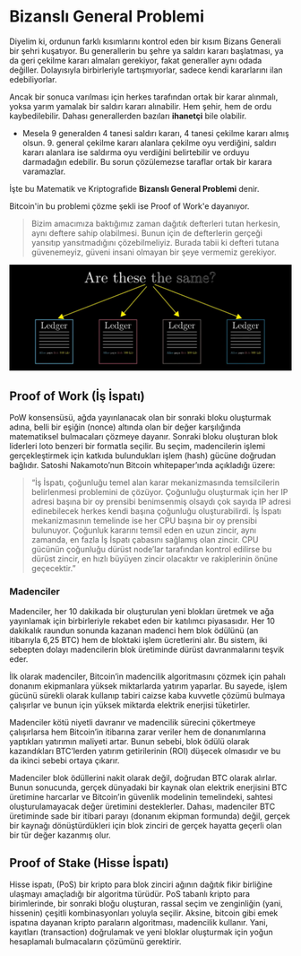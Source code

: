 # Bizanslı General Problemi

Diyelim ki, ordunun farklı kısımlarını kontrol eden bir kısım Bizans Generali bir şehri kuşatıyor. Bu generallerin bu şehre ya saldırı kararı başlatması, ya da geri çekilme kararı almaları gerekiyor, fakat generaller aynı odada değiller. Dolayısıyla birbirleriyle tartışmıyorlar, sadece kendi kararlarını ilan edebiliyorlar.

Ancak bir sonuca varılması için herkes tarafından ortak bir karar alınmalı, yoksa yarım yamalak bir saldırı kararı alınabilir. Hem şehir, hem de ordu kaybedilebilir. Dahası generallerden bazıları **ihanetçi** bile olabilir.

- Mesela 9 generalden 4 tanesi saldırı kararı, 4 tanesi çekilme kararı almış olsun. 9. general çekilme kararı alanlara çekilme oyu verdiğini, saldırı kararı alanlara ise saldırma oyu verdiğini belirtebilir ve orduyu darmadağın edebilir. Bu sorun çözülemezse taraflar ortak bir karara varamazlar.

İşte bu Matematik ve Kriptografide **Bizanslı General Problemi** denir.

Bitcoin'in bu problemi çözme şekli ise Proof of Work'e dayanıyor.

> Bizim amacımıza baktığımız zaman dağıtık defterleri tutan herkesin, aynı deftere sahip olabilmesi. Bunun için de defterlerin gerçeği yansıtıp yansıtmadığını çözebilmeliyiz. Burada tabii ki defteri tutana güvenemeyiz, güveni insani olmayan bir şeye vermemiz gerekiyor.

![](./is-it-same.png)

## Proof of Work (İş İspatı)

PoW konsensüsü, ağda yayınlanacak olan bir sonraki bloku oluşturmak adına, belli bir eşiğin (nonce) altında olan bir değer karşılığında matematiksel bulmacaları çözmeye dayanır. Sonraki bloku oluşturan blok liderleri loto benzeri bir formatla seçilir. Bu seçim, madencilerin işlemi gerçekleştirmek için katkıda bulundukları işlem (hash) gücüne doğrudan bağlıdır. Satoshi Nakamoto’nun Bitcoin whitepaper’ında açıkladığı üzere:

> “İş İspatı, çoğunluğu temel alan karar mekanizmasında temsilcilerin belirlenmesi problemini de çözüyor. Çoğunluğu oluşturmak için her IP adresi başına bir oy prensibi benimsenmiş olsaydı çok sayıda IP adresi edinebilecek herkes kendi başına çoğunluğu oluşturabilirdi. İş İspatı mekanizmasının temelinde ise her CPU başına bir oy prensibi bulunuyor. Çoğunluk kararını temsil eden en uzun zincir, aynı zamanda, en fazla İş İspatı çabasını sağlamış olan zincir. CPU gücünün çoğunluğu dürüst node’lar tarafından kontrol edilirse bu dürüst zincir, en hızlı büyüyen zincir olacaktır ve rakiplerinin önüne geçecektir.”

### Madenciler

Madenciler, her 10 dakikada bir oluşturulan yeni blokları üretmek ve ağa yayınlamak için birbirleriyle rekabet eden bir katılımcı piyasasıdır. Her 10 dakikalık raundun sonunda kazanan madenci hem blok ödülünü (an itibarıyla 6,25 BTC) hem de bloktaki işlem ücretlerini alır. Bu sistem, iki sebepten dolayı madencilerin blok üretiminde dürüst davranmalarını teşvik eder.

İlk olarak madenciler, Bitcoin’in madencilik algoritmasını çözmek için pahalı donanım ekipmanlara yüksek miktarlarda yatırım yaparlar. Bu sayede, işlem gücünü sürekli olarak kullanıp tabiri caizse kaba kuvvetle çözümü bulmaya çalışırlar ve bunun için yüksek miktarda elektrik enerjisi tüketirler.

Madenciler kötü niyetli davranır ve madencilik sürecini çökertmeye çalışırlarsa hem Bitcoin’in itibarına zarar veriler hem de donanımlarına yaptıkları yatırımın maliyeti artar. Bunun sebebi, blok ödülü olarak kazandıkları BTC’lerden yatırım getirilerinin (ROI) düşecek olmasıdır ve bu da ikinci sebebi ortaya çıkarır.

Madenciler blok ödüllerini nakit olarak değil, doğrudan BTC olarak alırlar. Bunun sonucunda, gerçek dünyadaki bir kaynak olan elektrik enerjisini BTC üretimine harcarlar ve Bitcoin’in güvenlik modelinin temelindeki, sahtesi oluşturulamayacak değer üretimini desteklerler. Dahası, madenciler BTC üretiminde sade bir itibari parayı (donanım ekipman formunda) değil, gerçek bir kaynağı dönüştürdükleri için blok zinciri de gerçek hayatta geçerli olan bir tür değer kazanmış olur.

## Proof of Stake (Hisse İspatı)

Hisse ispatı, (PoS) bir kripto para blok zinciri ağının dağıtık fikir birliğine ulaşmayı amaçladığı bir algoritma türüdür. PoS tabanlı kripto para birimlerinde, bir sonraki bloğu oluşturan, rassal seçim ve zenginliğin (yani, hissenin) çeşitli kombinasyonları yoluyla seçilir. Aksine, bitcoin gibi emek ispatına dayanan kripto paraların algoritması, madencilik kullanır. Yani, kayıtları (transaction) doğrulamak ve yeni bloklar oluşturmak için yoğun hesaplamalı bulmacaların çözümünü gerektirir.
